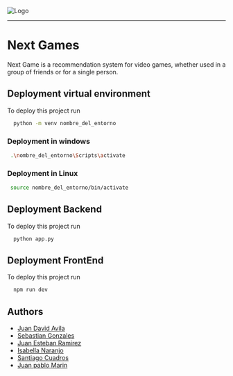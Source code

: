 
![Logo]([https://www.icesi.edu.co/wp-content/uploads/2024/08/financiacion-universidad-icesi.png](https://www.icesi.edu.co/servicios/wp-content/uploads/2017/05/logo_icesi.png))



-------------------

# Next Games 

Next Game is a recommendation system for video games, whether used in a group of friends or for a single person.



## Deployment virtual environment

To deploy this project run

```bash
  python -m venv nombre_del_entorno

```
### Deployment in windows 
```bash
 .\nombre_del_entorno\Scripts\activate

```
### Deployment in Linux
```bash
 source nombre_del_entorno/bin/activate
```

## Deployment Backend

To deploy this project run

```bash
  python app.py
```

## Deployment FrontEnd

To deploy this project run

```bash
  npm run dev
```



## Authors

- [Juan David Avila](https://github.com/JD-AvilaT)
- [Sebastian Gonzales]()
- [Juan Esteban Ramirez](https://github.com/Jramirezzz)
- [Isabella Naranjo]()
- [Santiago Cuadros](https://github.com/sacuadros09)
- [Juan pablo Marin](https://github.com/Marinseal)




